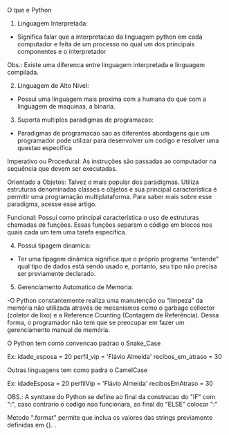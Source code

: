 O que e Python

1. Linguagem Interpretada:

-   Significa falar que a interpretacao da linguagem python em cada computador e feita de um processo no qual um dos principais componentes e o interpretador

Obs.: Existe uma diferenca entre linguagem interpretada e linguagem compilada.

2. Linguagem de Alto Nivel:

-   Possui uma linguagem mais proxima com a humana do que com a linguagem de maquinas, a binaria.

3. Suporta multiplos paradigmas de programacao:

-   Paradigmas de programacao sao as diferentes abordagens que um programador pode utilizar para desenvolver um codigo e resolver uma questao especifica

Imperativo ou Procedural: As instruções são passadas ao computador na sequência que devem ser executadas.

Orientado a Objetos: Talvez o mais popular dos paradigmas. Utiliza estruturas denominadas classes e objetos e sua principal característica é permitir uma programação multiplataforma. Para saber mais sobre esse paradigma, acesse esse artigo.

Funcional: Possui como principal característica o uso de estruturas chamadas de funções. Essas funções separam o código em blocos nos quais cada um tem uma tarefa específica.

4. Possui tipagem dinamica:

-   Ter uma tipagem dinâmica significa que o próprio programa “entende” qual tipo de dados está sendo usado e, portanto, seu tipo não precisa ser previamente declarado.

5. Gerenciamento Automatico de Memoria:

-O Python constantemente realiza uma manutenção ou “limpeza” da memória não utilizada através de mecanismos como o garbage collector (coletor de lixo) e a Reference Counting (Contagem de Referência). Dessa forma, o programador não tem que se preocupar em fazer um gerenciamento manual de memória.

O Python tem como convencao padrao o Snake_Case

Ex:
idade_esposa = 20
perfil_vip = 'Flávio Almeida'
recibos_em_atraso = 30

Outras linguagens tem como padra o CamelCase

Ex:
idadeEsposa = 20
perfilVip = 'Flávio Almeida'
recibosEmAtraso = 30

OBS.: A synttaxe do Python se define ao final da construcao do "IF" com ":", caso contrario o codigo nao funcionara, ao final do "ELSE" colocar ":"

Metodo ".format" permite que inclua os valores das strings previamente definidas em {}.
.
